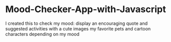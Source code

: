 # Mood-Checker-App-with-Javascript
I created this to check my mood: display an encouraging quote and suggested activities with a cute images my favorite pets and cartoon characters depending on my mood
